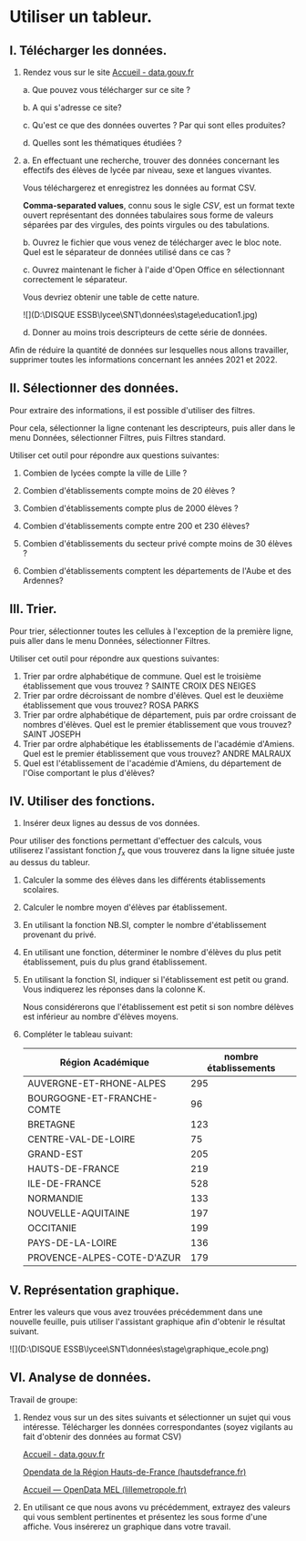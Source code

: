 # Utiliser un tableur. 



## I. Télécharger les données. 

1. Rendez vous sur le site [Accueil - data.gouv.fr](https://www.data.gouv.fr/fr/)

   a. Que pouvez vous télécharger sur ce site ? 

   b. A qui s'adresse ce site? 

   c. Qu'est ce que des données ouvertes ? Par qui sont elles produites? 

   d. Quelles sont les thématiques étudiées ? 

2. a.  En effectuant une recherche, trouver des données concernant les effectifs des élèves de lycée par niveau, sexe et langues vivantes. 

   Vous téléchargerez et enregistrez les données au format CSV. 

   **Comma-separated values**, connu sous le sigle *CSV*, est un format texte ouvert représentant des données tabulaires sous forme de valeurs séparées par des virgules, des points virgules ou des tabulations. 

   b. Ouvrez le fichier que vous venez de télécharger avec le bloc note. Quel est le séparateur de données utilisé dans ce cas  ? 

   c. Ouvrez maintenant le ficher à l'aide d'Open Office en sélectionnant correctement le séparateur. 

   Vous devriez obtenir une table de cette nature. 

   ![](D:\DISQUE ESSB\lycee\SNT\données\stage\education1.jpg)

   d. Donner au moins trois descripteurs de cette série de données.

Afin de réduire la quantité de données sur lesquelles nous allons travailler, supprimer toutes les informations concernant les années 2021 et 2022. 

## II. Sélectionner des données. 

Pour extraire des informations, il est possible d'utiliser des filtres. 

Pour cela, sélectionner la ligne contenant les descripteurs, puis aller dans le menu Données, sélectionner Filtres, puis Filtres standard. 

Utiliser cet outil pour répondre aux questions suivantes:

1. Combien de lycées compte la ville de Lille ? 

2. Combien d'établissements compte moins de 20 élèves ? 

3. Combien d'établissements compte plus de 2000 élèves ? 

4. Combien d'établissements compte  entre 200 et 230 élèves? 

5. Combien d'établissements du secteur privé compte moins de 30 élèves ? 

6. Combien d'établissements comptent les départements de l'Aube et des Ardennes? 

   

## III. Trier. 

Pour trier, sélectionner toutes les cellules à l'exception de la première ligne, puis aller dans le menu Données, sélectionner Filtres. 

Utiliser cet outil pour répondre aux questions suivantes:

1. Trier par ordre alphabétique de commune. Quel est le troisième établissement que vous trouvez ? SAINTE CROIX DES NEIGES
2. Trier par ordre décroissant de nombre d'élèves. Quel est le deuxième établissement que vous trouvez? ROSA PARKS
3. Trier par ordre alphabétique de département, puis par ordre croissant de nombres d'élèves. Quel est le premier établissement que vous trouvez? SAINT JOSEPH
4. Trier par ordre alphabétique les établissements de l'académie d'Amiens. Quel est le premier établissement que vous trouvez? ANDRE MALRAUX
5. Quel est l'établissement de l'académie d'Amiens, du département de l'Oise comportant le plus d'élèves? 

## IV. Utiliser des fonctions. 

1. Insérer deux lignes au dessus de vos données. 

Pour utiliser des fonctions permettant d'effectuer des calculs, vous utiliserez l'assistant fonction $f_x$ que vous trouverez dans la ligne située juste au dessus du tableur. 

1. Calculer la somme des élèves dans les différents établissements scolaires. 

2. Calculer le nombre moyen d'élèves par établissement. 

3. En utilisant la fonction NB.SI, compter le nombre d'établissement provenant du privé. 

4. En utilisant une fonction, déterminer le nombre d'élèves du plus petit établissement, puis du plus grand établissement. 

5. En utilisant la fonction SI, indiquer si l'établissement est petit ou grand. Vous indiquerez les réponses dans la colonne K. 

   Nous considérerons que l'établissement est petit si son nombre délèves est inférieur au nombre d'élèves moyens. 

6. Compléter le tableau suivant:

   | Région Académique          | nombre établissements |
   | -------------------------- | --------------------- |
   | AUVERGNE-ET-RHONE-ALPES    | 295                   |
   | BOURGOGNE-ET-FRANCHE-COMTE | 96                    |
   | BRETAGNE                   | 123                   |
   | CENTRE-VAL-DE-LOIRE        | 75                    |
   | GRAND-EST                  | 205                   |
   | HAUTS-DE-FRANCE            | 219                   |
   | ILE-DE-FRANCE              | 528                   |
   | NORMANDIE                  | 133                   |
   | NOUVELLE-AQUITAINE         | 197                   |
   | OCCITANIE                  | 199                   |
   | PAYS-DE-LA-LOIRE           | 136                   |
   | PROVENCE-ALPES-COTE-D'AZUR | 179                   |



## V. Représentation graphique. 

Entrer les valeurs que vous avez trouvées précédemment dans une nouvelle feuille, puis utiliser l'assistant graphique afin d'obtenir le résultat suivant. 

![](D:\DISQUE ESSB\lycee\SNT\données\stage\graphique_ecole.png)



## VI. Analyse de données. 

Travail de groupe: 

1. Rendez vous sur un des sites suivants et sélectionner un sujet qui vous intéresse. Télécharger les données correspondantes (soyez vigilants au fait d'obtenir des données au format CSV)

   [Accueil - data.gouv.fr](https://www.data.gouv.fr/fr/)

   [Opendata de la Région Hauts-de-France (hautsdefrance.fr)](https://opendata.hautsdefrance.fr/)

   [Accueil — OpenData MEL (lillemetropole.fr)](https://opendata.lillemetropole.fr/pages/home/?flg=fr-fr)

2. En utilisant ce que nous avons vu précédemment, extrayez des valeurs qui vous semblent pertinentes et présentez les sous forme d'une affiche. Vous insérerez un graphique dans votre travail. 



